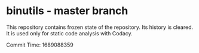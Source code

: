 # binutils - master branch

This repository contains frozen state of the repository.
Its history is cleared. It is used only for static code
analysis with Codacy.

Commit Time: 1689088359